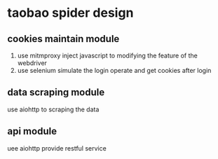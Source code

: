 # taobao spider design
## cookies maintain module 
1. use mitmproxy inject javascript to modifying the 
feature of the webdriver
2. use selenium simulate the login operate and get cookies after login
## data scraping module
use aiohttp to scraping the data 
## api module
uee aiohttp provide  restful service
